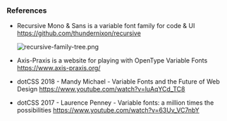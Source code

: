 ### References

  - Recursive Mono & Sans is a variable font family for code & UI
    https://github.com/thundernixon/recursive

    ![recursive-family-tree.png](https://www.typemedia2018.com/static/3497185ba64b055f9a4f0c108809f5cc/a65e2/recursive-family-tree.png)

  - Axis-Praxis is a website for playing with OpenType Variable Fonts
    https://www.axis-praxis.org/

  - dotCSS 2018 - Mandy Michael - Variable Fonts and the Future of Web Design
    https://www.youtube.com/watch?v=luAqYCd_TC8

  - dotCSS 2017 - Laurence Penney - Variable fonts: a million times the possibilities
    https://www.youtube.com/watch?v=63Uv_VC7nbY
